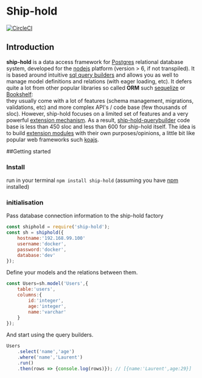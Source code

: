 # Ship-hold

[![CircleCI](https://circleci.com/gh/zorro-del-caribe/ship-hold.svg?style=svg)](https://circleci.com/gh/zorro-del-caribe/ship-hold)

## Introduction

**ship-hold** is a data access framework for [Postgres]() relational database system, developed for the [nodejs]() platform (version > 6, if not transpiled).
It is based around intuitive [sql query builders]() and allows you as well to manage model definitions and relations (with eager loading, etc). It defers quite a lot from other popular libraries so called **ORM** such [sequelize](http://docs.sequelizejs.com/) or [Bookshelf](http://bookshelfjs.org/):  
they usually come with a lot of features (schema management, migrations, validations, etc) and more complex API's / code base (few thousands of sloc). 
However, ship-hold focuses on a limited set of features and a very powerful [extension mechanism](). As a result, [ship-hold-querybuilder](https://github.com/zorro-del-caribe/ship-hold-querybuilder) code base is less than 450 sloc and less than 600 for ship-hold itself. The idea is to build [extension modules]() with their own purposes/opinions, a little bit like popular web frameworks such [koajs]().  

##Getting started

### Install
run in your terminal ``npm install ship-hold`` (assuming you have [npm]() installed)

### initialisation

Pass database connection information to the ship-hold factory

```Javascript
const shiphold = require('ship-hold');
const sh = shiphold({
    hostname:'192.168.99.100'
    username:'docker',
    password:'docker',
    database:'dev'
});
```

Define your models and the relations between them.

```Javascript
const Users=sh.model('Users',{
    table:'users',
    columns:{
        id:'integer',
        age:'integer',
        name:'varchar'
    }
});
```

And start using the query builders.

```Javascript
Users
    .select('name','age')
    .where('name','Laurent')
    .run()
    .then(rows => {console.log(rows)}); // [{name:'Laurent',age:29}]
```